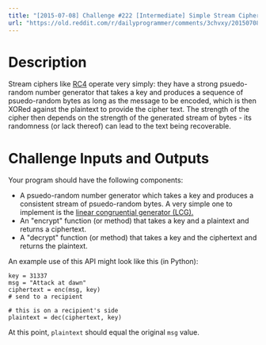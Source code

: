 ```yaml
---
title: "[2015-07-08] Challenge #222 [Intermediate] Simple Stream Cipher"
url: "https://old.reddit.com/r/dailyprogrammer/comments/3chvxy/20150708_challenge_222_intermediate_simple_stream/"
---
```


# Description

Stream ciphers like [RC4](https://en.wikipedia.org/wiki/RC4) operate very simply: they have a strong psuedo-random number generator that takes a key and produces a sequence of psuedo-random bytes as long as the message to be encoded, which is then XORed against the plaintext to provide the cipher text. The strength of the cipher then depends on the strength of the generated stream of bytes - its randomness (or lack thereof) can lead to the text being recoverable.

# Challenge Inputs and Outputs

Your program should have the following components:

* A psuedo-random number generator which takes a key and produces a consistent stream of psuedo-random bytes. A very simple one to implement is the [linear congruential generator (LCG).](https://en.wikipedia.org/wiki/Linear_congruential_generator) 
* An "encrypt" function (or method) that takes a key and a plaintext and returns a ciphertext.
* A "decrypt" function (or method) that takes a key and the ciphertext and returns the plaintext. 

An example use of this API might look like this (in Python):

    key = 31337
    msg = "Attack at dawn"
    ciphertext = enc(msg, key)
    # send to a recipient

    # this is on a recipient's side
    plaintext = dec(ciphertext, key)

At this point, `plaintext` should equal the original `msg` value. 